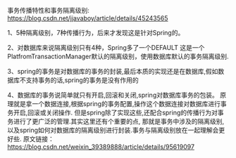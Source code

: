 事务传播特性和事务隔离级别:
https://blog.csdn.net/jjavaboy/article/details/45243565

1、5种隔离级别，7种传播行为，后来才发现这是针对Spring的。  

2、对数据库来说隔离级别只有4种，Spring多了一个DEFAULT 这是一个PlatfromTransactionManager默认的隔离级别，使用数据库默认的事务隔离级别.

3、spring的事务是对数据库的事务的封装,最后本质的实现还是在数据库,假如数据库不支持事务的话,spring的事务是没有作用的  

4、数据库的事务说简单就只有开启,回滚和关闭,spring对数据库事务的包装。
原理就是拿一个数据连接,根据spring的事务配置,操作这个数据连接对数据库进行事务开启,回滚或关闭操作.
但是spring除了实现这些,还配合spring的传播行为对事务进行了更广泛的管理.其实这里还有个重要的点,
那就是事务中涉及的隔离级别,以及spring如何对数据库的隔离级别进行封装.事务与隔离级别放在一起理解会更好些.
原文链接：https://blog.csdn.net/weixin_39389888/article/details/95619097